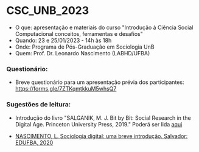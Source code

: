 # CSC_UNB_2023

- O que: apresentação e materiais do curso "Introdução à Ciência Social Computacional conceitos, ferramentas e desafios"
- Quando: 23 e 25/01/2023 - 14h às 18h
- Onde: Programa de Pós-Graduação em Sociologia UnB
- Quem: Prof. Dr. Leonardo Nascimento (LABHD/UFBA)


### Questionário:

- Breve questionário para um apresentação prévia dos participantes: https://forms.gle/7ZTKqmtkkuM5whsQ7

### Sugestões de leitura:

- Introdução do livro "SALGANIK, M. J. Bit by Bit: Social Research in the Digital Age. Princeton University Press, 2019." Poderá ser lida [aqui](https://www.bitbybitbook.com/en/1st-ed/preface/)

- [NASCIMENTO, L. Sociologia digital: uma breve introdução. Salvador: EDUFBA, 2020](https://repositorio.ufba.br/handle/ri/32746) 
